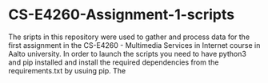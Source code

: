 # CS-E4260-Assignment-1-scripts

The sripts in this repository were used to gather and process data for the first assignment in the CS-E4260 - Multimedia Services in Internet course in Aalto university.
In order to launch the scripts you need to have python3 and pip installed and install the required dependencies from the requirements.txt by usuing pip.
The 
